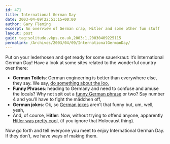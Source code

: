 ```yaml
---
id: 471
title: International German Day
date: 2003-04-09T22:51:15+00:00
author: Gary Fleming
excerpt: An overview of German crap, Hitler and some other fun stuff
layout: post
guid: tag:solitude.vkps.co.uk,2003:1,20030409225115
permalink: /Archives/2003/04/09/InternationalGermanDay/
---
```

Put on your lederhosen and get ready for some sauerkraut: it&#8217;s International German Day! Have a look at some sites related to the wonderful country over there:

  * **German Toilets**: German engineering is better than everywhere else, they say. We say, [do something about the loo](http://www.spies.com/~scott/misc/toilet.htm),
  * **Funny Phrases**: heading to Germany and need to confuse and amuse the locals? Why not spit out a [funny German phrase](http://www.seattlesatellite.com/tom/german.html) or two? Say number 4 and you&#8217;ll have to fight the m&auml;dchen off,
  * **German jokes**: Ok, so [German jokes](http://www.ahajokes.com/german_jokes.html) aren&#8217;t that funny but, um, well, yeah,
  * And, of course, **Hitler**: Now, without trying to offend anyone, apparently [Hitler was pretty cool](http://hitler.notian.net/), (if you ignore that Holocaust thing).

Now go forth and tell everyone you meet to enjoy International German Day. If they don&#8217;t, we have ways of making them.